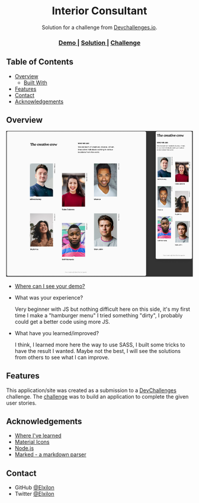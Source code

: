 <!-- Please update value in the {}  -->

<h1 align="center">Interior Consultant</h1>

<div align="center">
   Solution for a challenge from  <a href="http://devchallenges.io" target="_blank">Devchallenges.io</a>.
</div>

<div align="center">
  <h3>
    <a href="https://clever-hypatia-da7bf0.netlify.app/">
      Demo
    </a>
    <span> | </span>
    <a href="https://devchallenges.io/solutions/la5rnF9g25Sg8cwBrsbh">
      Solution
    </a>
    <span> | </span>
    <a href="https://devchallenges.io/challenges/Jymh2b2FyebRTUljkNcb">
      Challenge
    </a>
  </h3>
</div>

<!-- TABLE OF CONTENTS -->

## Table of Contents

- [Overview](#overview)
  - [Built With](#built-with)
- [Features](#features)
- [Contact](#contact)
- [Acknowledgements](#acknowledgements)

<!-- OVERVIEW -->

## Overview

![screenshot](https://raw.githubusercontent.com/Elxilon/devchall-2/main/img/preview.PNG)

- <a href="https://clever-hypatia-da7bf0.netlify.app/">
      Where can I see your demo?
  </a>

- What was your experience?

  Very beginner with JS but nothing difficult here on this side, it's my first time I make a "hamburger menu" I tried something "dirty", I probably could get a better code using more JS.

- What have you learned/improved?

  I think, I learned more here the way to use SASS, I built some tricks to have the result I wanted. Maybe not the best, I will see the solutions from others to see what I can improve.

## Features

<!-- List the features of your application or follow the template. Don't share the figma file here :) -->

This application/site was created as a submission to a [DevChallenges](https://devchallenges.io/challenges) challenge. The [challenge](https://devchallenges.io/challenges/wBunSb7FPrIepJZAg0sY) was to build an application to complete the given user stories.

## Acknowledgements

<!-- This section should list any articles or add-ons/plugins that helps you to complete the project. This is optional but it will help you in the future. For exmpale -->

- [Where I've learned](https://dyma.fr/)
- [Material Icons](https://google.github.io/material-design-icons/)
- [Node.js](https://nodejs.org/)
- [Marked - a markdown parser](https://github.com/chjj/marked)

## Contact

<!-- - Website [your-website.com](https://{your-web-site-link}) -->

- GitHub [@Elxilon](https://github.com/Elxilon)
- Twitter [@Elxilon](https://twitter.com/Elxilon)
